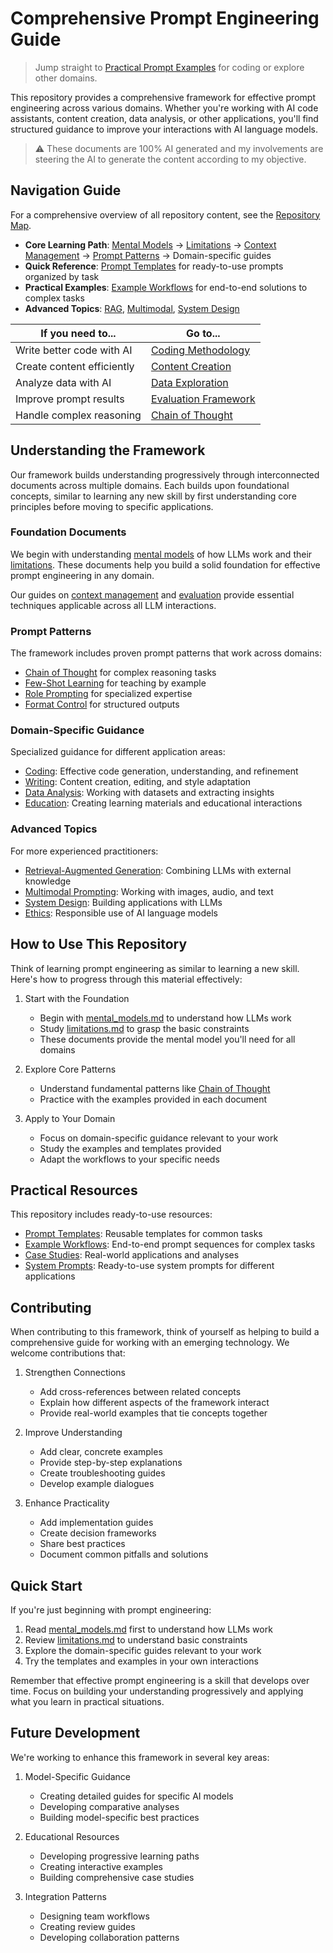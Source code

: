 # Comprehensive Prompt Engineering Guide

> Jump straight to [Practical Prompt Examples](examples/prompts/coding/code_prompts.md) for coding or explore other domains.

This repository provides a comprehensive framework for effective prompt engineering across various domains. Whether you're working with AI code assistants, content creation, data analysis, or other applications, you'll find structured guidance to improve your interactions with AI language models.

> ⚠️ These documents are 100% AI generated and my involvements are steering the AI to generate the content according to my objective.

## Navigation Guide

For a comprehensive overview of all repository content, see the [Repository Map](REPOSITORY_MAP.md).

- **Core Learning Path**: [Mental Models](docs/fundamentals/mental_models.md) → [Limitations](docs/fundamentals/limitations.md) → [Context Management](docs/fundamentals/context_management.md) → [Prompt Patterns](docs/prompt_patterns/) → Domain-specific guides
- **Quick Reference**: [Prompt Templates](templates/) for ready-to-use prompts organized by task
- **Practical Examples**: [Example Workflows](examples/workflows/) for end-to-end solutions to complex tasks
- **Advanced Topics**: [RAG](docs/advanced/rag.md), [Multimodal](docs/advanced/multimodal.md), [System Design](docs/advanced/system_design.md)

| If you need to... | Go to... |
|-------------------|----------|
| Write better code with AI | [Coding Methodology](docs/domains/coding/methodology.md) |
| Create content efficiently | [Content Creation](docs/domains/writing/content_creation.md) |
| Analyze data with AI | [Data Exploration](docs/domains/data_analysis/data_exploration.md) |
| Improve prompt results | [Evaluation Framework](docs/fundamentals/evaluation.md) |
| Handle complex reasoning | [Chain of Thought](docs/prompt_patterns/chain_of_thought.md) |

## Understanding the Framework

Our framework builds understanding progressively through interconnected documents across multiple domains. Each builds upon foundational concepts, similar to learning any new skill by first understanding core principles before moving to specific applications.

### Foundation Documents

We begin with understanding [mental models](docs/fundamentals/mental_models.md) of how LLMs work and their [limitations](docs/fundamentals/limitations.md). These documents help you build a solid foundation for effective prompt engineering in any domain.

Our guides on [context management](docs/fundamentals/context_management.md) and [evaluation](docs/fundamentals/evaluation.md) provide essential techniques applicable across all LLM interactions.

### Prompt Patterns

The framework includes proven prompt patterns that work across domains:

- [Chain of Thought](docs/prompt_patterns/chain_of_thought.md) for complex reasoning tasks
- [Few-Shot Learning](docs/prompt_patterns/few_shot.md) for teaching by example
- [Role Prompting](docs/prompt_patterns/role_prompting.md) for specialized expertise
- [Format Control](docs/prompt_patterns/format_control.md) for structured outputs

### Domain-Specific Guidance

Specialized guidance for different application areas:

- [Coding](docs/domains/coding/methodology.md): Effective code generation, understanding, and refinement
- [Writing](docs/domains/writing/content_creation.md): Content creation, editing, and style adaptation
- [Data Analysis](docs/domains/data_analysis/data_exploration.md): Working with datasets and extracting insights
- [Education](docs/domains/education): Creating learning materials and educational interactions

### Advanced Topics

For more experienced practitioners:

- [Retrieval-Augmented Generation](docs/advanced/rag.md): Combining LLMs with external knowledge
- [Multimodal Prompting](docs/advanced/multimodal.md): Working with images, audio, and text
- [System Design](docs/advanced/system_design.md): Building applications with LLMs
- [Ethics](docs/advanced/ethics.md): Responsible use of AI language models

## How to Use This Repository

Think of learning prompt engineering as similar to learning a new skill. Here's how to progress through this material effectively:

1. Start with the Foundation
   - Begin with [mental_models.md](docs/fundamentals/mental_models.md) to understand how LLMs work
   - Study [limitations.md](docs/fundamentals/limitations.md) to grasp the basic constraints
   - These documents provide the mental model you'll need for all domains

2. Explore Core Patterns
   - Understand fundamental patterns like [Chain of Thought](docs/prompt_patterns/chain_of_thought.md)
   - Practice with the examples provided in each document
   
3. Apply to Your Domain
   - Focus on domain-specific guidance relevant to your work
   - Study the examples and templates provided
   - Adapt the workflows to your specific needs

## Practical Resources

This repository includes ready-to-use resources:

- [Prompt Templates](templates/): Reusable templates for common tasks
- [Example Workflows](examples/workflows/): End-to-end prompt sequences for complex tasks
- [Case Studies](examples/case_studies/): Real-world applications and analyses
- [System Prompts](src/system_prompts/): Ready-to-use system prompts for different applications

## Contributing

When contributing to this framework, think of yourself as helping to build a comprehensive guide for working with an emerging technology. We welcome contributions that:

1. Strengthen Connections
   - Add cross-references between related concepts
   - Explain how different aspects of the framework interact
   - Provide real-world examples that tie concepts together

2. Improve Understanding
   - Add clear, concrete examples
   - Provide step-by-step explanations
   - Create troubleshooting guides
   - Develop example dialogues

3. Enhance Practicality
   - Add implementation guides
   - Create decision frameworks
   - Share best practices
   - Document common pitfalls and solutions

## Quick Start

If you're just beginning with prompt engineering:

1. Read [mental_models.md](docs/fundamentals/mental_models.md) first to understand how LLMs work
2. Review [limitations.md](docs/fundamentals/limitations.md) to understand basic constraints
3. Explore the domain-specific guides relevant to your work
4. Try the templates and examples in your own interactions

Remember that effective prompt engineering is a skill that develops over time. Focus on building your understanding progressively and applying what you learn in practical situations.

## Future Development

We're working to enhance this framework in several key areas:

1. Model-Specific Guidance
   - Creating detailed guides for specific AI models
   - Developing comparative analyses
   - Building model-specific best practices

2. Educational Resources
   - Developing progressive learning paths
   - Creating interactive examples
   - Building comprehensive case studies

3. Integration Patterns
   - Designing team workflows
   - Creating review guides
   - Developing collaboration patterns
